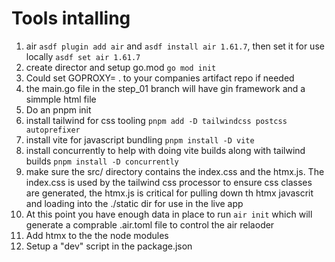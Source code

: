 # Tools intalling

1. air `asdf plugin add air` and `asdf install air 1.61.7`, then set it for use locally `asdf set air 1.61.7`
2. create director and setup go.mod `go mod init`
3. Could set GOPROXY= . to your companies artifact repo if needed
4. the main.go file in the step_01 branch will have gin framework and a simmple html file 
5. Do an pnpm init
6. install tailwind for css tooling `pnpm add -D tailwindcss postcss autoprefixer`
7. install vite for javascript bundling `pnpm install -D vite` 
8. install concurrently to help with doing vite builds along with tailwind builds `pnpm install -D concurrently`
9. make sure the src/ directory contains the index.css and the htmx.js.  The index.css is used by the tailwind css processor to ensure css classes are generated, the htmx.js is critical for pulling down th htmx javascrit and loading into the ./static dir for use in the live app
10. At this point you have enough data in place to run `air init` which will generate a comprable .air.toml file to control the air relaoder
11. Add htmx to the the node modules
12. Setup a "dev" script in the package.json
